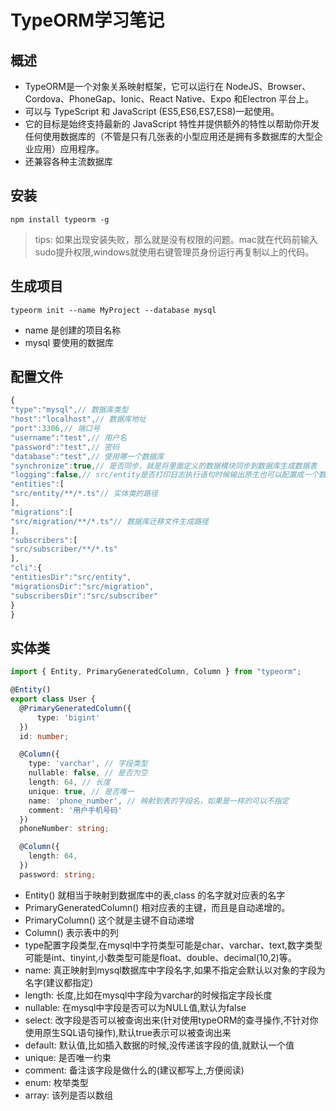 # TypeORM学习笔记

## 概述

- TypeORM是⼀个对象关系映射框架，它可以运⾏在 NodeJS、Browser、Cordova、PhoneGap、Ionic、React Native、Expo 和Electron 平台上。
- 可以与 TypeScript 和 JavaScript (ES5,ES6,ES7,ES8)⼀起使⽤。
- 它的⽬标是始终⽀持最新的 JavaScript 特性并提供额外的特性以帮助你开发任何使⽤数据库的（不管是只有⼏张表的⼩型应⽤还是拥有多数据库的⼤型企业应⽤）应⽤程序。
- 还兼容各种主流数据库

安装
--------------------------------------------------------
```shell
npm install typeorm -g
```

> tips: 如果出现安装失败，那么就是没有权限的问题。mac就在代码前输⼊sudo提升权限,windows就使⽤右键管理员⾝份运⾏再复制以上的代码。

生成项目
--------------------------------------------------------
```shell
typeorm init --name MyProject --database mysql
```

- name 是创建的项目名称
- mysql 要使用的数据库

## 配置文件

```typescript
{
"type":"mysql",// 数据库类型
"host":"localhost",// 数据库地址
"port":3306,// 端⼝号
"username":"test",// ⽤户名
"password":"test",// 密码
"database":"test",// 使⽤哪⼀个数据库
"synchronize":true,// 是否同步，就是将⾥⾯定义的数据模块同步到数据库⽣成数据表
"logging":false,// src/entity是否打印⽇志执⾏语句时候输出原⽣也可以配置成⼀个数组指定的执⾏类型,sqlsql["query", "error", "schema"]sql
"entities":[
"src/entity/**/*.ts"// 实体类的路径
],
"migrations":[
"src/migration/**/*.ts"// 数据库迁移⽂件⽣成路径
],
"subscribers":[
"src/subscriber/**/*.ts"
],
"cli":{
"entitiesDir":"src/entity",
"migrationsDir":"src/migration",
"subscribersDir":"src/subscriber"
}
}
```

## 实体类

```typescript
import { Entity, PrimaryGeneratedColumn, Column } from "typeorm";

@Entity()
export class User {
  @PrimaryGeneratedColumn({
      type: 'bigint'
  })
  id: number;

  @Column({
    type: 'varchar', // 字段类型
    nullable: false, // 是否为空
    length: 64, // 长度
    unique: true, // 是否唯一
    name: 'phone_number', // 映射到表的字段名，如果是一样的可以不指定
    comment: '用户手机号码'
  })
  phoneNumber: string;

  @Column({
    length: 64,
  })
  password: string;
```

- Entity() 就相当于映射到数据库中的表,class 的名字就对应表的名字
- PrimaryGeneratedColumn() 相对应表的主键，⽽且是⾃动递增的。
- PrimaryColumn() 这个就是主键不⾃动递增
- Column() 表⽰表中的列
- type配置字段类型,在mysql中字符类型可能是char、varchar、text,数字类型可能是int、tinyint,⼩数类型可能是float、double、decimal(10,2)等。
- name: 真正映射到mysql数据库中字段名字,如果不指定会默认以对象的字段为名字(建议都指定)
- length: 长度,⽐如在mysql中字段为varchar的时候指定字段长度
- nullable: 在mysql中字段是否可以为NULL值,默认为false
- select: 改字段是否可以被查询出来(针对使⽤typeORM的查寻操作,不针对你使⽤原⽣SQL语句操作),默认true表⽰可以被查询出来
- default: 默认值,⽐如插⼊数据的时候,没传递该字段的值,就默认⼀个值
- unique: 是否唯⼀约束
- comment: 备注该字段是做什么的(建议都写上,⽅便阅读)
- enum: 枚举类型
- array: 该列是否以数组

